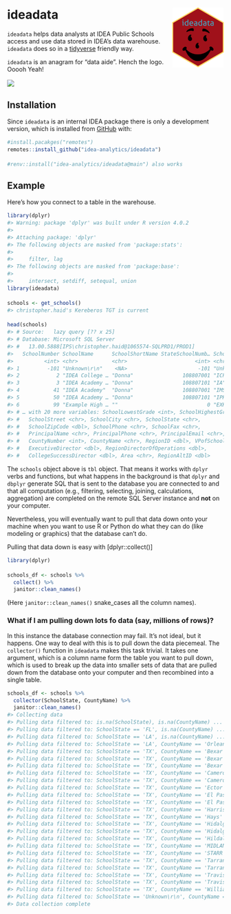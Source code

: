 
<!-- README.md is generated from README.Rmd. Please edit that file -->

# ideadata <img src='man/figures/logo.png' align="right" height="139" />

<!-- badges: start -->
<!-- badges: end -->

`ideadata` helps data analysts at IDEA Public Schools access and use
data stored in IDEA’s data warehouse. `ideadata` does so in a
[tidyverse](https://www.tidyverse.org/) friendly way.

`ideadata` is an anagram for “data aide”. Hench the logo. Ooooh Yeah!

<img src='https://media3.giphy.com/media/Zx0BgEPhIevlAVEbnq/giphy.gif' align="center" height = "200" />

## Installation

Since `ideadata` is an internal IDEA package there is only a development
version, which is installed from [GitHub](https://github.com/) with:

``` r
#install.pacakges("remotes")
remotes::install_github("idea-analytics/ideadata")

#renv::install("idea-analytics/ideadata@main") also works
```

## Example

Here’s how you connect to a table in the warehouse.

``` r
library(dplyr)
#> Warning: package 'dplyr' was built under R version 4.0.2
#> 
#> Attaching package: 'dplyr'
#> The following objects are masked from 'package:stats':
#> 
#>     filter, lag
#> The following objects are masked from 'package:base':
#> 
#>     intersect, setdiff, setequal, union
library(ideadata)

schools <- get_schools()
#> christopher.haid's Kereberos TGT is current

head(schools)
#> # Source:   lazy query [?? x 25]
#> # Database: Microsoft SQL Server
#> #   13.00.5888[IPS\christopher.haid@1065574-SQLPRD1/PROD1]
#>   SchoolNumber SchoolName      SchoolShortName StateSchoolNumb… SchoolAbbreviat…
#>          <int> <chr>           <chr>                      <int> <chr>           
#> 1         -101 "Unknown\r\n"    <NA>                       -101 "Unknown\r\n"   
#> 2            2 "IDEA College … "Donna"                108807001 "ICP"           
#> 3            3 "IDEA Academy … "Donna"                108807101 "IA"            
#> 4           41 "IDEA Academy"  "Donna"                108807001 "IMS"           
#> 5           50 "IDEA Academy … "Donna"                108807101 "IPK"           
#> 6           99 "Example High … ""                             0 "EXHS"          
#> # … with 20 more variables: SchoolLowestGrade <int>, SchoolHighestGrade <int>,
#> #   SchoolStreet <chr>, SchoolCity <chr>, SchoolState <chr>,
#> #   SchoolZipCode <dbl>, SchoolPhone <chr>, SchoolFax <chr>,
#> #   PrincipalName <chr>, PrincipalPhone <chr>, PrincipalEmail <chr>,
#> #   CountyNumber <int>, CountyName <chr>, RegionID <dbl>, VPofSchools <dbl>,
#> #   ExecutiveDirector <dbl>, RegionDirectorOfOperations <dbl>,
#> #   CollegeSuccessDirector <dbl>, Area <chr>, RegionAltID <dbl>
```

The `schools` object above is `tbl` object. That means it works with
`dplyr` verbs and functions, but what happens in the background is that
`dplyr` and `dbplyr` generate SQL that is sent to the database you are
connected to and that all computation (e.g., filtering, selecting,
joining, calculations, aggregation) are completed on the remote SQL
Server instance and **not** on your computer.

Nevertheless, you will eventually want to pull that data down onto your
machine when you want to use R or Python do what they can do (like
modeling or graphics) that the database can’t do.

Pulling that data down is easy with \[dplyr::collect()\]

``` r
library(dplyr)

schools_df <- schools %>% 
  collect() %>% 
  janitor::clean_names()
```

(Here `janitor::clean_names()` snake\_cases all the column names).

### What if I am pulling down lots fo data (say, millions of rows)?

In this instance the database connection may fail. It’s not ideal, but
it happens. One way to deal with this is to pull down the data
piecemeal. The `collector()` function in `ideadata` makes this task
trivial. It takes one argument, which is a column name form the table
you want to pull down, which is used to break up the data into smaller
sets of data that are pulled down from the database onto your computer
and then recombined into a single table.

``` r
schools_df <- schools %>% 
  collector(SchoolState, CountyName) %>% 
  janitor::clean_names()
#> Collecting data
#> Pulling data filtered to: is.na(SchoolState), is.na(CountyName) ...
#> Pulling data filtered to: SchoolState == 'FL', is.na(CountyName) ...
#> Pulling data filtered to: SchoolState == 'LA', is.na(CountyName) ...
#> Pulling data filtered to: SchoolState == 'LA', CountyName == 'Orleans Parish' ...
#> Pulling data filtered to: SchoolState == 'TX', CountyName == 'Bexar' ...
#> Pulling data filtered to: SchoolState == 'TX', CountyName == 'Bexar County' ...
#> Pulling data filtered to: SchoolState == 'TX', CountyName == 'Bexar ' ...
#> Pulling data filtered to: SchoolState == 'TX', CountyName == 'Cameron' ...
#> Pulling data filtered to: SchoolState == 'TX', CountyName == 'Cameron County' ...
#> Pulling data filtered to: SchoolState == 'TX', CountyName == 'Ector' ...
#> Pulling data filtered to: SchoolState == 'TX', CountyName == 'El Paso' ...
#> Pulling data filtered to: SchoolState == 'TX', CountyName == 'El Paso County' ...
#> Pulling data filtered to: SchoolState == 'TX', CountyName == 'Harris' ...
#> Pulling data filtered to: SchoolState == 'TX', CountyName == 'Hays' ...
#> Pulling data filtered to: SchoolState == 'TX', CountyName == 'Hidalgo' ...
#> Pulling data filtered to: SchoolState == 'TX', CountyName == 'Hidalgo County' ...
#> Pulling data filtered to: SchoolState == 'TX', CountyName == 'Hildalgo' ...
#> Pulling data filtered to: SchoolState == 'TX', CountyName == 'MIDLAND' ...
#> Pulling data filtered to: SchoolState == 'TX', CountyName == 'STARR' ...
#> Pulling data filtered to: SchoolState == 'TX', CountyName == 'Tarrant' ...
#> Pulling data filtered to: SchoolState == 'TX', CountyName == 'Tarrant County' ...
#> Pulling data filtered to: SchoolState == 'TX', CountyName == 'Travis' ...
#> Pulling data filtered to: SchoolState == 'TX', CountyName == 'Travis County' ...
#> Pulling data filtered to: SchoolState == 'TX', CountyName == 'Williamson' ...
#> Pulling data filtered to: SchoolState == 'Unknown\r\n', CountyName == 'Unknown\r\n' ...
#> Data collection complete
```

